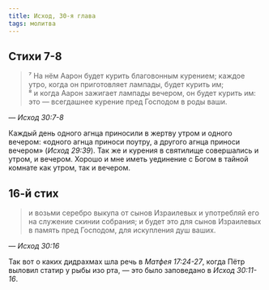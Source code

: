 ```yaml
---
title: Исход, 30-я глава
tags: молитва
---
```


## Стихи 7-8

> ⁷ На нём Аарон будет курить благовонным курением; каждое утро, когда он приготовляет лампады, будет курить им;  
> ⁸ и когда Аарон зажигает лампады вечером, он будет курить им: это — всегдашнее курение пред Господом в роды ваши.

— <cite>Исход&nbsp;30:7-8</cite>

Каждый день одного агнца приносили в жертву утром и одного вечером: «одного агнца приноси поутру,
а другого агнца приноси вечером» (<cite>Исход&nbsp;29:39</cite>). Так же и курения в святилище
совершались и утром, и вечером. Хорошо и мне иметь уединение с Богом в тайной комнате как утром, так и вечером.

## 16-й стих

> и возьми серебро выкупа от сынов Израилевых и употребляй его на служение скинии собрания;
> и будет это для сынов Израилевых в память пред Господом, для искупления душ ваших.


— <cite>Исход&nbsp;30:16</cite>

Так вот о каких дидрахмах шла речь в&nbsp;<cite>Матфея&nbsp;17:24-27</cite>,
когда Пётр выловил статир у рыбы изо рта, — это было заповедано в&nbsp;<cite>Исход&nbsp;30:11-16</cite>.
